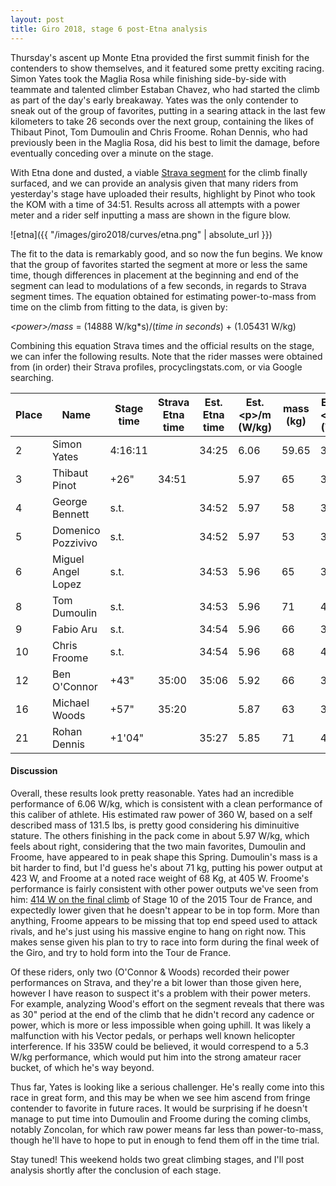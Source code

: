 ```yaml
---
layout: post
title: Giro 2018, stage 6 post-Etna analysis
---
```


Thursday's ascent up Monte Etna provided the first summit finish for the contenders to show themselves, and it featured some pretty exciting racing. Simon Yates took the Maglia Rosa while finishing side-by-side with teammate and talented climber Estaban Chavez, who had started the climb as part of the day's early breakaway. Yates was the only contender to sneak out of the group of favorites, putting in a searing attack in the last few kilometers to take 26 seconds over the next group, containing the likes of Thibaut Pinot, Tom Dumoulin and Chris Froome. Rohan Dennis, who had previously been in the Maglia Rosa, did his best to limit the damage, before eventually conceding over a minute on the stage.

With Etna done and dusted, a viable [Strava segment](https://www.strava.com/segments/17622140) for the climb finally surfaced, and we can provide an analysis given that many riders from yesterday's stage have uploaded their results, highlight by Pinot who took the KOM with a time of 34:51. Results across all attempts with a power meter and a rider self inputting a mass are shown in the figure blow.

![etna]({{ "/images/giro2018/curves/etna.png" | absolute_url }})

The fit to the data is remarkably good, and so now the fun begins. We know that the group of favorites started the segment at more or less the same time, though differences in placement at the beginning and end of the segment can lead to modulations of a few seconds, in regards to Strava segment times. The equation obtained for estimating power-to-mass from time on the climb from fitting to the data, is given by:


*\<power\>/mass* = (14888 W/kg\*s)/(*time in seconds*) + (1.05431 W/kg)

Combining this equation Strava times and the official results on the stage, we can infer the following results. Note that the rider masses were obtained from (in order) their Strava profiles, procyclingstats.com, or via Google searching.

| Place 	| Name               	| Stage time 	| Strava Etna time 	| Est. Etna time 	| Est. \<p\>/m (W/kg) 	| mass (kg) 	| Est. \<p\> (W)|
|-------	|--------------------	|------------	|------------------	|----------------	|-------------------	|---------------|--------------	|
| 2     	| Simon Yates        	| 4:16:11    	|                  	| 34:25          	| 6.06              	| 59.65   	    | 360          	|
| 3     	| Thibaut Pinot      	| +26\"       	| 34:51            	|                	| 5.97              	| 65      	    | 388          	|
| 4     	| George Bennett     	| s.t.       	|                  	| 34:52          	| 5.97              	| 58      	    | 346          	|
| 5     	| Domenico Pozzivivo 	| s.t.       	|                  	| 34:52          	| 5.97              	| 53      	    | 316          	|
| 6     	| Miguel Angel Lopez 	| s.t.       	|                  	| 34:53          	| 5.96              	| 65      	    | 388          	|
| 8     	| Tom Dumoulin       	| s.t.       	|                  	| 34:53          	| 5.96              	| 71      	    | 423          	|
| 9     	| Fabio Aru          	| s.t.       	|                  	| 34:54          	| 5.96              	| 66      	    | 393          	|
| 10    	| Chris Froome       	| s.t.       	|                  	| 34:54          	| 5.96              	| 68      	    | 405          	|
| 12    	| Ben O'Connor       	| +43\"       	| 35:00            	| 35:06          	| 5.92              	| 66      	    | 391          	|
| 16    	| Michael Woods      	| +57\"       	| 35:20            	|                	| 5.87              	| 63      	    | 370          	|
| 21    	| Rohan Dennis       	| +1\'04\"     	|                  	| 35:27          	| 5.85              	| 71      	    | 415          	|

#### Discussion

Overall, these results look pretty reasonable. Yates had an incredible performance of 6.06 W/kg, which is consistent with a clean performance of this caliber of athlete. His estimated raw power of 360 W, based on a self described mass of 131.5 lbs, is pretty good considering his diminuitive stature. The others finishing in the pack come in about 5.97 W/kg, which feels about right, considering that the two main favorites, Dumoulin and Froome, have appeared to in peak shape this Spring. Dumoulin's mass is a bit harder to find, but I'd guess he's about 71 kg, putting his power output at 423 W, and Froome at a noted race weight of 68 Kg, at 405 W. Froome's performance is fairly consistent with other power outputs we've seen from him: [414 W on the final climb](http://www.cyclingnews.com/news/team-sky-reveal-froomes-tour-de-france-data-from-stage-10/) of Stage 10 of the 2015 Tour de France, and expectedly lower given that he doesn't appear to be in top form. More than anything, Froome appears to be missing that top end speed used to attack rivals, and he's just using his massive engine to hang on right now. This makes sense given his plan to try to race into form during the final week of the Giro, and try to hold form into the Tour de France.

Of these riders, only two (O'Connor & Woods) recorded their power performances on Strava, and they're a bit lower than those given here, however I have reason to suspect it's a problem with their power meters. For example, analyzing Wood's effort on the segment reveals that there was as 30" period at the end of the climb that he didn't record any cadence or power, which is more or less impossible when going uphill. It was likely a malfunction with his Vector pedals, or perhaps well known helicopter interference. If his 335W could be believed, it would correspend to a 5.3 W/kg performance, which would put him into the strong amateur racer bucket, of which he's way beyond.

Thus far, Yates is looking like a serious challenger. He's really come into this race in great form, and this may be when we see him ascend from fringe contender to favorite in future races. It would be surprising if he doesn't manage to put time into Dumoulin and Froome during the coming climbs, notably Zoncolan, for which raw power means far less than power-to-mass, though he'll have to hope to put in enough to fend them off in the time trial.

Stay tuned! This weekend holds two great climbing stages, and I'll post analysis shortly after the conclusion of each stage. 